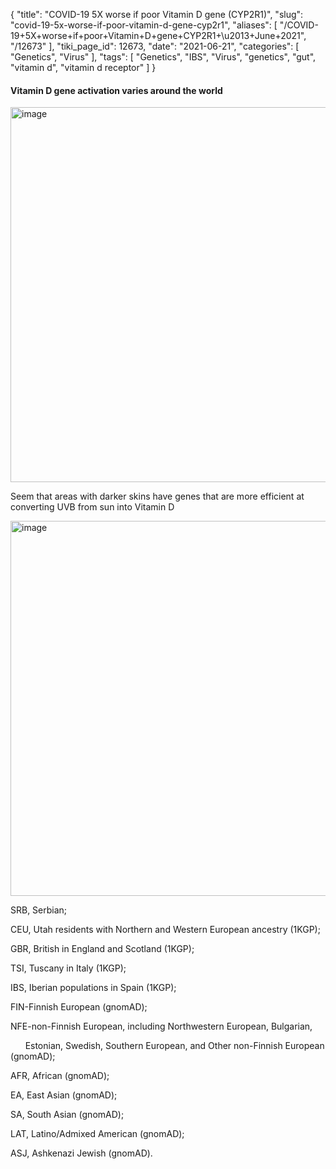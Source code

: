 {
    "title": "COVID-19 5X worse if poor Vitamin D gene (CYP2R1)",
    "slug": "covid-19-5x-worse-if-poor-vitamin-d-gene-cyp2r1",
    "aliases": [
        "/COVID-19+5X+worse+if+poor+Vitamin+D+gene+CYP2R1+\u2013+June+2021",
        "/12673"
    ],
    "tiki_page_id": 12673,
    "date": "2021-06-21",
    "categories": [
        "Genetics",
        "Virus"
    ],
    "tags": [
        "Genetics",
        "IBS",
        "Virus",
        "genetics",
        "gut",
        "vitamin d",
        "vitamin d receptor"
    ]
}


#### Vitamin D gene activation varies around the world

<img src="https://d1bk1kqxc0sym.cloudfront.net/attachments/jpeg/dhcr7.jpg" alt="image" width="600">

Seem that areas with darker skins have genes that are more efficient at converting UVB from sun into Vitamin D

<img src="https://d1bk1kqxc0sym.cloudfront.net/attachments/jpeg/vdr.jpg" alt="image" width="600">

SRB, Serbian; 

CEU, Utah residents with Northern and Western European ancestry (1KGP); 

GBR, British in England and Scotland (1KGP); 

TSI, Tuscany in Italy (1KGP); 

IBS, Iberian populations in Spain (1KGP); 

FIN-Finnish European (gnomAD); 

NFE-non-Finnish European, including Northwestern European, Bulgarian, 

&nbsp; &nbsp; &nbsp; Estonian, Swedish, Southern European, and Other non-Finnish European (gnomAD); 

AFR, African (gnomAD); 

EA, East Asian (gnomAD); 

SA, South Asian (gnomAD); 

LAT, Latino/Admixed American (gnomAD); 

ASJ, Ashkenazi Jewish (gnomAD).